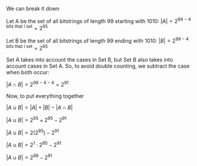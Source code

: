 We can break it down

Let A be the set of all bitstrings of length 99 starting with 1010: $|A|= 2^{99-4 \text{ bits that I set}} = 2^{95}$

Let B be the set of all bitstrings of length 99 ending with 1010: $|B|= 2^{99-4 \text{ bits that I set}} = 2^{95}$

Set A takes into account the cases in Set B, but Set B also takes into account cases in Set A. So, to avoid double counting, we subtract the case when both occur:

$|A \cap B| = 2^{99-4-4} = 2^{91}$

Now, to put everything together

$|A \cup B| = |A|+|B|-|A \cap B|$

$|A \cup B| = 2^{95} + 2^{95} - 2^{91}$

$|A \cup B| = 2(2^{95}) - 2^{91}$

$|A \cup B| = 2^1 \cdot 2^{95} - 2^{91}$

$|A \cup B| = 2^{96} - 2^{91}$
